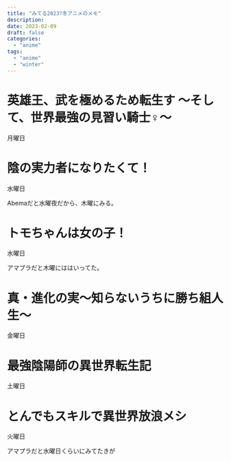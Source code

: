 ```yaml
---
title: "みてる2023?冬アニメのメモ"
description:
date: 2023-02-09
draft: false
categories:
  - "anime"
tags:
  - "anime"
  - "winter"
---
```


# 英雄王、武を極めるため転生す ～そして、世界最強の見習い騎士♀～

月曜日

# 陰の実力者になりたくて！

水曜日

Abemaだと水曜夜だから、木曜にみる。

# トモちゃんは女の子！ 

水曜日

アマプラだと木曜にははいってた。

# 真・進化の実～知らないうちに勝ち組人生～

金曜日

# 最強陰陽師の異世界転生記

土曜日

# とんでもスキルで異世界放浪メシ

火曜日

アマプラだと水曜日くらいにみてたきが
